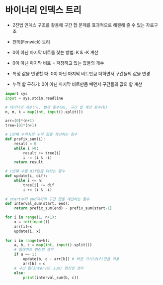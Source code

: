 # 바이너리 인덱스 트리

- 2진법 인덱스 구조를 활용해 구간 합 문제를 효과적으로 해결해 줄 수 있는 자료구조
- 펜윅(Fenwick) 트리
- 0이 아닌 마지막 비트를 찾는 방법: K & -K 계산
- 0이 아닌 마지막 비트 = 저장하고 있는 값들의 개수

- 특정 값을 변경할 때: 0이 아닌 마지막 비트만큼 더하면서 구간들의 값을 변경
- 누적 합 구하기: 0이 아닌 마지막 비트만큼 빼면서 구간들의 값의 합 계산

```python
import sys
input = sys.stdin.readline

# 데이터의 개수(n), 변경 횟수(m), 구간 합 계산 횟수(k)
n, m, k = map(int, input().split())

arr=[0]*(n+1)
tree=[0]*(n+1)

# i번째 수까지의 누적 합을 계산하는 함수
def prefix_sum(i):
    result = 0
    while i >0:
        result += tree[i]
        i -= (i & -i)
    return result

# i번째 수를 dif만큼 더하는 함수
def update(i, dif):
    while i <= n:
        tree[i] += dif
        i += (i & -i)
        
# start부터 end까지의 구간 합을 계산하는 함수
def interval_sum(start, end):
    return prefix_sum(end) - prefix_sum(start-1)

for i in range(1, n+1):
    x = int(input())
    arr[i]=x
    update(i, x)
    
for i in range(m+k):
    a, b, c = map(int, input().split())
    # 업데이트 연산인 경우
    if a == 1:
        update(b, c - arr[b]) # 바뀐 크기(dif)만큼 적용
        arr[b] = c
    # 구간 합(interval sum) 연산인 경우
    else:
        print(interval_sum(b, c))
        
```

